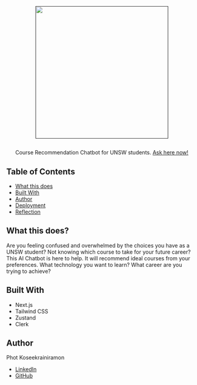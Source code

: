 # <p align="center"><a href=""><img width="350" src="./public/electivor.png" style="margin-top: 20px;"></a></p>

<p align="center"> Course Recommendation Chatbot for UNSW students. <a href="">Ask here now!</a></p>

## Table of Contents
- [What this does](#what-this-does)
- [Built With](#built-with)
- [Author](#author)
- [Deployment](#deployment)
- [Reflection](#reflection)

## What this does?

Are you feeling confused and overwhelmed by the choices you have as a UNSW student? Not knowing which course to take for your future career? This AI Chatbot is here to help. It will recommend ideal courses from your preferences. What technology you want to learn? What career are you trying to achieve?

## Built With

- Next.js
- Tailwind CSS
- Zustand
- Clerk

## Author

Phot Koseekrainiramon
- [LinkedIn](https://www.linkedin.com/in/photkosee/)
- [GitHub](https://github.com/photkosee)
